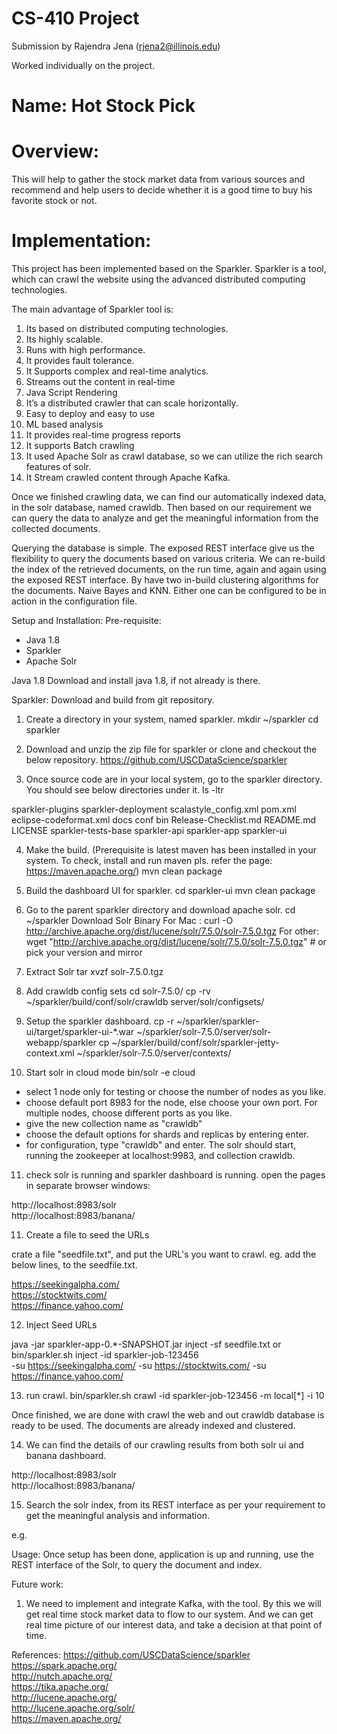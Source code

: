
# CS-410 Project
Submission by Rajendra Jena (rjena2@illinois.edu)


Worked individually on the project.

# Name: Hot Stock Pick

# Overview:
This will help to gather the stock market data from various sources and recommend and help users to decide whether it is a good time to buy his favorite stock or not.

# Implementation:

This project has been implemented based on the Sparkler. Sparkler is a tool, which can crawl the website using the advanced distributed computing technologies.

The main advantage of Sparkler tool is:

1) Its based on distributed computing technologies.
2) Its highly scalable.
3) Runs with high performance.
4) It provides fault tolerance.
5) It Supports complex and real-time analytics.
6) Streams out the content in real-time
7) Java Script Rendering
8) It’s a distributed crawler that can scale horizontally.
9) Easy to deploy and easy to use
10) ML based analysis
11) It provides real-time progress reports
12) It supports Batch crawling
13) It used Apache Solr as crawl database, so we can utilize the
rich search features of solr.
14) It Stream crawled content through Apache Kafka.

Once we finished crawling data, we can find our automatically indexed data, in the solr database, named crawldb.
Then based on our requirement we can query the data to analyze and get the meaningful information from the collected documents.

Querying the database is simple. The exposed REST interface give us the flexibility to query the documents based on various criteria.
We can re-build the index of the retrieved documents, on the run time, again and again using the exposed REST interface.
By have two in-build clustering algorithms for the documents. Naive Bayes and KNN. Either one can be configured to be in action in the configuration file.


Setup and Installation:
Pre-requisite:
- Java 1.8
- Sparkler
- Apache Solr

Java 1.8
Download and install java 1.8, if not already is there.

Sparkler:
Download and build from git repository.
1) Create a directory in your system, named sparkler.
mkdir ~/sparkler
cd sparkler

2) Download and unzip the zip file for sparkler or clone and checkout the below repository.
https://github.com/USCDataScience/sparkler

3) Once source code are in your local system, go to the sparkler directory. You should see below directories under it.
ls -ltr

 sparkler-plugins
 sparkler-deployment
 scalastyle_config.xml
 pom.xml
 eclipse-codeformat.xml
 docs
 conf
 bin
 Release-Checklist.md
 README.md
 LICENSE
 sparkler-tests-base
 sparkler-api
 sparkler-app
 sparkler-ui

4) Make the build. 
(Prerequisite is latest maven has been installed in your system. To check, install and run maven pls. refer the page:
https://maven.apache.org/)
mvn clean package

5) Build the dashboard UI for sparkler.
cd sparkler-ui
mvn clean package

6) Go to the parent sparkler directory and download apache solr.
cd ~/sparkler
Download Solr Binary
For Mac : curl -O http://archive.apache.org/dist/lucene/solr/7.5.0/solr-7.5.0.tgz
For other: wget "http://archive.apache.org/dist/lucene/solr/7.5.0/solr-7.5.0.tgz"  # or pick your version and mirror

7) Extract Solr
tar xvzf solr-7.5.0.tgz

8) Add crawldb config sets
cd solr-7.5.0/
cp -rv ~/sparkler/build/conf/solr/crawldb server/solr/configsets/

9) Setup the sparkler dashboard.
cp -r ~/sparkler/sparkler-ui/target/sparkler-ui-*.war ~/sparkler/solr-7.5.0/server/solr-webapp/sparkler
cp ~/sparkler/build/conf/solr/sparkler-jetty-context.xml ~/sparkler/solr-7.5.0/server/contexts/

10) Start solr in cloud mode
bin/solr -e cloud
- select 1 node only for testing or choose the number of nodes as you like.
- choose default port 8983 for the node, else choose your own port. For multiple nodes, choose different ports as you like.
- give the new collection name as "crawldb"
- choose the default options for shards and replicas by entering enter.
- for configuration, type "crawldb" and enter.
The solr should start, running the zookeeper at localhost:9983, and collection crawldb.

11) check solr is running and sparkler dashboard is running.
open the pages in separate browser windows:

http://localhost:8983/solr     
http://localhost:8983/banana/     


11) Create a file to seed the URLs

crate a file "seedfile.txt", and put the URL's you want to crawl.
eg. add the below lines, to the seedfile.txt.

https://seekingalpha.com/      
https://stocktwits.com/      
https://finance.yahoo.com/      

12) Inject Seed URLs

java -jar sparkler-app-0.*-SNAPSHOT.jar inject -sf seedfile.txt
or
bin/sparkler.sh inject -id sparkler-job-123456 \
      -su https://seekingalpha.com/ -su https://stocktwits.com/ -su https://finance.yahoo.com/

13) run crawl.
bin/sparkler.sh crawl -id sparkler-job-123456  -m local[*] -i 10

Once finished, we are done with crawl the web and out crawldb database is ready to be used.
The documents are already indexed and clustered.

14) We can find the details of our crawling results from both solr ui and banana dashboard.

http://localhost:8983/solr        
http://localhost:8983/banana/         

15) Search the solr index, from its REST interface as per your requirement to get the meaningful analysis and information.

e.g. 


Usage:
Once setup has been done, application is up and running, use the REST interface of the Solr, to query the document and index.


Future work:
1) We need to implement and integrate Kafka, with the tool. By this we will get real time stock market data to flow to our system.
And we can get real time picture of our interest data, and take a decision at that point of time.

References:
https://github.com/USCDataScience/sparkler        
https://spark.apache.org/         
http://nutch.apache.org/       
https://tika.apache.org/         
http://lucene.apache.org/         
http://lucene.apache.org/solr/       
https://maven.apache.org/       
 

